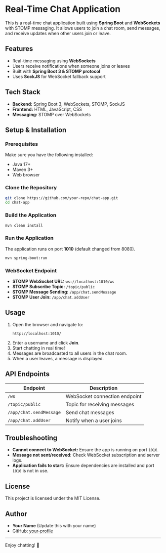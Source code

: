 # Real-Time Chat Application

This is a real-time chat application built using **Spring Boot** and **WebSockets** with STOMP messaging. It allows users to join a chat room, send messages, and receive updates when other users join or leave.

## Features
- Real-time messaging using **WebSockets**
- Users receive notifications when someone joins or leaves
- Built with **Spring Boot 3 & STOMP protocol**
- Uses **SockJS** for WebSocket fallback support

## Tech Stack
- **Backend:** Spring Boot 3, WebSockets, STOMP, SockJS
- **Frontend:** HTML, JavaScript, CSS
- **Messaging:** STOMP over WebSockets

## Setup & Installation

### Prerequisites
Make sure you have the following installed:
- Java 17+
- Maven 3+
- Web browser

### Clone the Repository
```sh
git clone https://github.com/your-repo/chat-app.git
cd chat-app
```

### Build the Application
```sh
mvn clean install
```

### Run the Application
The application runs on port **1010** (default changed from 8080).
```sh
mvn spring-boot:run
```

### WebSocket Endpoint
- **STOMP WebSocket URL:** `ws://localhost:1010/ws`
- **STOMP Subscribe Topic:** `/topic/public`
- **STOMP Message Sending:** `/app/chat.sendMessage`
- **STOMP User Join:** `/app/chat.addUser`

## Usage
1. Open the browser and navigate to:
   ```
   http://localhost:1010/
   ```
2. Enter a username and click **Join**.
3. Start chatting in real time!
4. Messages are broadcasted to all users in the chat room.
5. When a user leaves, a message is displayed.



## API Endpoints
| Endpoint                  | Description                     |
|---------------------------|---------------------------------|
| `/ws`                     | WebSocket connection endpoint  |
| `/topic/public`           | Topic for receiving messages   |
| `/app/chat.sendMessage`   | Send chat messages             |
| `/app/chat.addUser`       | Notify when a user joins       |

## Troubleshooting
- **Cannot connect to WebSocket:** Ensure the app is running on port `1010`.
- **Message not sent/received:** Check WebSocket subscription and server logs.
- **Application fails to start:** Ensure dependencies are installed and port `1010` is not in use.

## License
This project is licensed under the MIT License.

## Author
- **Your Name** (Update this with your name)
- GitHub: [your-profile](https://github.com/your-profile)

---
Enjoy chatting! 🚀

